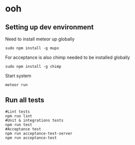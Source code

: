 # ooh


## Setting up dev environment

Need to install meteor up globally
```
sudo npm install -g mupx
```
For acceptance is also chimp needed to be installed globally
```
sudo npm install -g chimp
```

Start system
```
meteor run
```

## Run all tests

```
#Lint tests
npm run lint
#Unit & integrations tests 
npm run test
#Acceptance test
npm run acceptance-test-server
npm run acceptance-test
```
